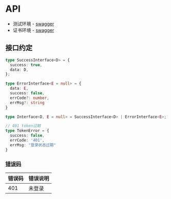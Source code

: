 # API
- 测试环境 - [swagger]()
- 证书环境 - [swagger]()

## 接口约定
```TypeScript
type SuccessInterface<D> = {
  success: true,
  data: D,
};

type ErrorInterface<E = null> = {
  data: E,
  success: false,
  errCode?: number,
  errMsg?: string
}

type Interface<D, E = null> = SuccessInterface<D> | ErrorInterface<E>;

// 401 token过期
type TokenError = {
  success: false,
  errCode: '401',
  errMsg: "登录状态过期"
}
```

### [错误码](../lib/constant.ts)
|错误码|错误说明|
|-----|------|
401|未登录
